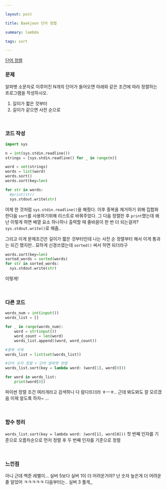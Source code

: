 ```yaml
---

layout: post

title: Baekjoon 단어 정렬

summary: lambda

tags: sort

---
```


[단어 정렬](https://www.acmicpc.net/problem/1181)

### 문제

알파벳 소문자로 이루어진 N개의 단어가 들어오면 아래와 같은 조건에 따라 정렬하는 프로그램을 작성하시오.

1. 길이가 짧은 것부터
2. 길이가 같으면 사전 순으로

<br/>

### 코드 작성

```python
import sys

n = int(sys.stdin.readline())
strings = [sys.stdin.readline() for _ in range(n)]

word = set(strings)
words = list(word)
words.sort()
words.sort(key=len)

for str in words:
  #print(str)
  sys.stdout.write(str)
```

어제 한 것처럼 `sys.stdin.readline()`을 해줬다. 이후 중복을 제거하기 위해 집합화한다음 `sort`를 사용하기위해 리스트로 바꿔주었다. 그 다음 정렬한 후 `print`했는데 왜 난 이렇게 하면 배열 요소 하나하나 출력할 때 줄바꿈이 한 번 더 되는걸까? `sys.stdout.write()`로 해줌..

그리고 이게 문제조건은 길이가 짧은 것부터인데 나는 사전 순 정렬부터 해서 이게 통과는 되긴 했지만.. 묘하게 신경쓰였는데 `sorted()` 써서 하면 되더라구

```python
words.sort(key=len)
sorted_words = sorted(words)
for str in sorted_words:
  sys.stdout.write(str)
```

이렇게!

<br/>

### 다른 코드

```python
words_num = int(input())
words_list = []

for _ in range(words_num):
    word = str(input())
    word_count = len(word)
    words_list.append((word, word_count))

#중복 삭제
words_list = list(set(words_list))

#단어 숫자 정렬 > 단어 알파벳 정렬
words_list.sort(key = lambda word: (word[1], word[0]))

for word in words_list:
    print(word[0])
```

파이썬 정렬 조건 여러개라고 검색하니 다 람다뜨더라 ㅎㅡㅎ.. 근데 봐도봐도 잘 모르겠음 이제 알도록 하자~ ...

<br/>

### 함수 정리

`words_list.sort(key = lambda word: (word[1], word[0]))` 첫 번째 인자를 기준으로 오름차순으로 먼저 정렬 후 두 번째 인자를 기준으로 정렬

<br/>

### 느낀점

아니 근데 백준 레벨이... 실버 5보다 실버 1이 더 어려운거야? 난 숫자 높은게 더 어려운 줄 알았어 ㅋㅋㅋㅋㅋ 다음부터는.. 실버 3 풀게,,


